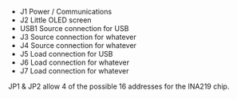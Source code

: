 * J1 Power / Communications
* J2 Little OLED screen
* USB1 Source connection for USB
* J3 Source connection for whatever
* J4 Source connection for whatever
* J5 Load connection for USB
* J6 Load connection for whatever
* J7 Load connection for whatever


JP1 & JP2 allow 4 of the possible 16 addresses for the INA219 chip.

